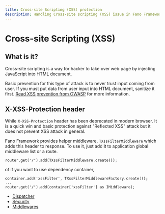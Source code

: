 ```yaml
---
title: Cross-site Scripting (XSS) protection
description: Handling Cross-site scripting (XSS) issue in Fano Framework
---
```


<h1 class="major">Cross-site Scripting (XSS)</h1>

## What is it?

Cross-site scripting is a way for hacker to take over web page by injecting JavaScript into HTML document.

Basic prevention for this type of attack is to never trust input coming from user. If you must put data from user input into HTML document, sanitize it first. [Read XSS prevention from OWASP](https://cheatsheetseries.owasp.org/cheatsheets/Cross_Site_Scripting_Prevention_Cheat_Sheet.html) for more information.

## X-XSS-Protection header

While `X-XSS-Protection` header has been deprecated in modern browser. It is a quick win and basic protection against "Reflected XSS" attack but it does not prevent XSS attack in general.

Fano Framework provides helper middleware, `TXssFilterMiddleware` which adds this header to response. To use it, just add it to application global middleware list or a route.

```
router.get('/').add(TXssFilterMiddleware.create());
```

of if you want to use dependency container,

```
container.add('xssFilter', TXssFilterMiddlewareFactory.create());
...
router.get('/').add(container['xssFilter'] as IMiddleware);
```

- [Dispatcher](/dispatcher)
- [Security](/security)
- [Middlewares](/middlewares)
